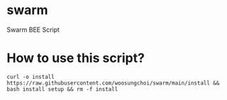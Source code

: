 # swarm
Swarm BEE Script

# How to use this script?

```
curl -o install https://raw.githubusercontent.com/woosungchoi/swarm/main/install && bash install setup && rm -f install
```